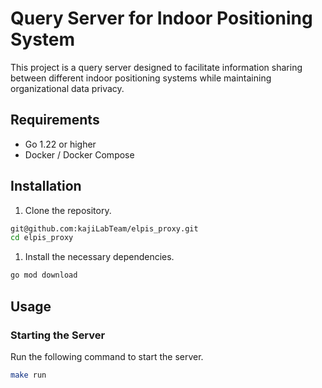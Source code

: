 # Query Server for Indoor Positioning System

This project is a query server designed to facilitate information sharing between different indoor positioning systems while maintaining organizational data privacy.

## Requirements

- Go 1.22 or higher
- Docker / Docker Compose

## Installation

1. Clone the repository.

```sh
git@github.com:kajiLabTeam/elpis_proxy.git
cd elpis_proxy
```

1. Install the necessary dependencies.

```sh
go mod download
```

## Usage

### Starting the Server

Run the following command to start the server.

```sh
make run
```
